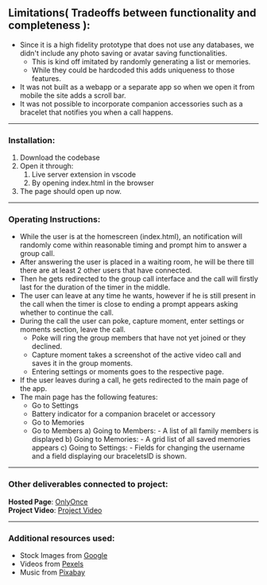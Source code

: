 ## Limitations( Tradeoffs between functionality and completeness ):

- Since it is a high fidelity prototype that does not use any databases, we didn't include any photo saving or avatar saving functionalities.
  - This is kind off imitated by randomly generating a list or memories.
  - While they could be hardcoded this adds uniqueness to those features.
- It was not built as a webapp or a separate app so when we open it from mobile the site adds a scroll bar.
- It was not possible to incorporate companion accessories such as a bracelet that notifies you when a call happens.

---

### Installation:

1. Download the codebase
2. Open it through:
   1. Live server extension in vscode
   2. By opening index.html in the browser
3. The page should open up now.

---

### Operating Instructions:

- While the user is at the homescreen (index.html), an notification will randomly come within reasonable timing and prompt him to answer a group call.
- After answering the user is placed in a waiting room, he will be there till there are at least 2 other users that have connected.
- Then he gets redirected to the group call interface and the call will firstly last for the duration of the timer in the middle.
- The user can leave at any time he wants, however if he is still present in the call when the timer is close to ending a prompt appears asking whether to continue the call.
- During the call the user can poke, capture moment, enter settings or moments section, leave the call.
  - Poke will ring the group members that have not yet joined or they declined.
  - Capture moment takes a screenshot of the active video call and saves it in the group moments.
  - Entering settings or moments goes to the respective page.
- If the user leaves during a call, he gets redirected to the main page of the app.
- The main page has the following features:
  - Go to Settings
  - Battery indicator for a companion bracelet or accessory
  - Go to Memories
  - Go to Members
    a) Going to Members: - A list of all family members is displayed
    b) Going to Memories: - A grid list of all saved memories appears
    c) Going to Settings: - Fields for changing the username and a field displaying our braceletsID is shown.

---

### Other deliverables connected to project:

**Hosted Page**: [OnlyOnce](https://onlyfam.vercel.app)  
**Project Video**: [Project Video](https://youtube.com/shorts/FiZQ3ERDkr8)


---


### Additional resources used:

- Stock Images from [Google](https://google.com)
- Videos from [Pexels](https://www.pexels.com/videos/)
- Music from [Pixabay](https://pixabay.com/music)
